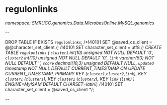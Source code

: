 ﻿# regulonlinks
_namespace: [SMRUCC.genomics.Data.MicrobesOnline.MySQL.genomics](./index.md)_

--
 
 DROP TABLE IF EXISTS `regulonlinks`;
 /*!40101 SET @saved_cs_client = @@character_set_client */;
 /*!40101 SET character_set_client = utf8 */;
 CREATE TABLE `regulonlinks` (
 `cluster1` int(10) unsigned NOT NULL DEFAULT '0',
 `cluster2` int(10) unsigned NOT NULL DEFAULT '0',
 `link` varchar(50) NOT NULL DEFAULT '',
 `score` decimal(10,3) unsigned DEFAULT NULL,
 `updated` timestamp NOT NULL DEFAULT CURRENT_TIMESTAMP ON UPDATE CURRENT_TIMESTAMP,
 PRIMARY KEY (`cluster1`,`cluster2`,`link`),
 KEY `cluster1` (`cluster1`),
 KEY `cluster2` (`cluster2`),
 KEY `link` (`link`)
 ) ENGINE=MyISAM DEFAULT CHARSET=latin1;
 /*!40101 SET character_set_client = @saved_cs_client */;
 
 --




